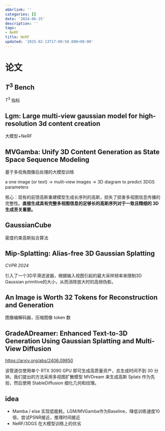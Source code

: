 ```yaml
---
abbrlink: ''
categories: []
date: '2024-06-25'
description: ''
tags:
- NeRF
title: NeRF
updated: '2025-02-13T17:00:50.000+08:00'
---
```

# 论文

## $T^3$ Bench

$T^3$ 指标

## Lgm: Large multi-view gaussian model for high-resolution 3d content creation

大模型+NeRF

## MVGamba: Unify 3D Content Generation as State Space Sequence Modeling

基于多视角图像后处理的大模型训练

a one image (or text) → mulit-view images → 3D diagram to predict 3DGS parameters

核心：现有的前馈高斯重建模型生成长序列的高斯，损失了损害多视图信息传播的完整性。**直接生成具有完整多视图信息的足够长的高斯序列对于一致且精细的 3D 生成至关重要。**

## GaussianCube

密度约束高斯拟合算法

## Mip-Splatting: Alias-free 3D Gaussian Splatting

*CVPR 2024*

引入了一个3D平滑滤波器，根据输入视图引起的最大采样频率来限制3D Gaussian primitive的大小，从而消除放大时的高频伪影。

## An Image is Worth 32 Tokens for Reconstruction and Generation

图像编解码器，压缩图像 token 数

## GradeADreamer: Enhanced Text-to-3D Generation Using Gaussian Splatting and Multi-View Diffusion

https://arxiv.org/abs/2406.09850

该管道仅使用单个 RTX 3090 GPU 即可生成高质量资产，总生成时间不到 30 分钟。我们提出的方法采用多视图扩散模型 MVDream 来生成高斯 Splats 作为先验，然后使用 StableDiffusion 细化几何和纹理。

## idea

- Mamba / else 实现低能耗，LGM/MVGamba作为Baseline，降低训练速度10倍，尝试PSNR接近，推理时间接近
- NeRF/3DGS 在大模型训练上的优劣
